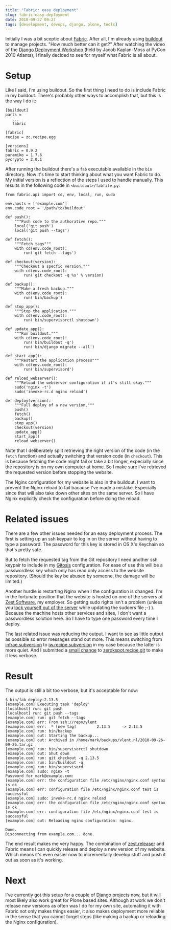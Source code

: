 ```yaml
---
title: "Fabric: easy deployment"
slug: fabric-easy-deployment
date: 2010-09-27 09:27
tags: [development, devops, django, plone, tools]
---
```


Initially I was a bit sceptic about
[Fabric](http://docs.fabfile.org/). After all, I'm already using
[buildout](http://www.buildout.org/) to manage projects. "How much
better can it get?" After watching the video of the
[Django Deployment Workshop](http://blip.tv/file/3632436) (held by
Jacob Kaplan-Moss at PyCon 2010 Atlanta), I finally decided to see for
myself what Fabric is all about.

# Setup

Like I said, I'm using buildout. So the first thing I need to do is
include Fabric in my buildout. There's probably other ways to
accomplish that, but this is the way I do it:

    [buildout]
    parts =
       ...
       fabric

    [fabric]
    recipe = zc.recipe.egg

    [versions]
    fabric = 0.9.2
    paramiko = 1.7.6
    pycrypto = 2.0.1

After running the buildout there's a `fab` executable available in the
`bin` directory. Now it's time to start thinking about what you want
Fabric to do. My initial version is a reflection of the steps I used
to handle manually. This results in the following code in
`<buildout>/fabfile.py`:

    from fabric.api import cd, env, local, run, sudo

    env.hosts = ['example.com']
    env.code_root = '/path/to/buildout'

    def push():
        """Push code to the authorative repo."""
        local('git push')
        local('git push --tags')

    def fetch():
        """Fetch tags"""
        with cd(env.code_root):
            run('git fetch --tags')

    def checkout(version):
        """Checkout a specfic version."""
        with cd(env.code_root):
            run('git checkout -q %s' % version)

    def backup():
        """Make a fresh backup."""
        with cd(env.code_root):
            run('bin/backup')

    def stop_app():
        """Stop the application."""
        with cd(env.code_root):
            run('bin/supervisorctl shutdown')

    def update_app():
        """Run buildout."""
        with cd(env.code_root):
            run('bin/buildout -q')
            run('bin/django migrate --all')

    def start_app():
        """Restart the application process"""
        with cd(env.code_root):
            run('bin/supervisord')

    def reload_webserver():
        """Reload the webserver configuration if it's still okay."""
        sudo('nginx -t')
        sudo('invoke-rc.d nginx reload')

    def deploy(version):
        """Full deploy of a new version."""
        push()
        fetch()
        backup()
        stop_app()
        checkout(version)
        update_app()
        start_app()
        reload_webserver()

Note that I deliberately split retrieving the right version of the
code (in the `fetch` function) and actually switching that version
code (in `checkout`). This is because fetching the code might fail or
take a bit longer, expecially since the repository is on my own
computer at home. So I make sure I've retrieved the requested version
before stopping the website.

The Nginx configuration for my website is also in the buildout. I want
to prevent the Nginx reload to fail bacause I've made a
mistake. Especially since that will also take down other sites on the
same server. So I have Nginx explicitly check the configuration before
doing the reload.

# Related issues

There are a few other issues needed for an easy deployment
process. The first is setting up an ssh keypair to log in on the
server without having to type a password. The password for this key is
stored in OS X's Keychain so that's pretty safe.

But to fetch the requested tag from the Git repository I need another
ssh keypair to include in my
[Gitosis](http://eagain.net/gitweb/?p=gitosis.git) configuration. For
ease of use this will be a passwordless key which only has read only
access to the website repository. (Should the key be abused by
someone, the damage will be limited.)

Another hurdle is restarting Nginx when I the configuration is
changed. I'm in the fortunate position that the website is hosted on
one of the servers of [Zest Software](http://zestsoftware.nl/), my
employer. So getting sudo rights isn't a problem (unless you
[lock yourself out of the server](/weblog/2010/09/06/locked-myself-out-root-account-ec2-ubuntu-instance/)
while updating the sudoers file ;-) ). Because the machine hosts other
services and sites, I don't want a passwordless solution here. So I
have to type one password every time I deploy.

The last related issue was reducing the output. I want to see as
little output as possible so error messages stand out more. This means
switching from
[infrae.subversion](http://pypi.python.org/pypi/infrae.subversion) to
[iw.recipe.subversion](http://pypi.python.org/pypi/iw.recipe.subversion)
in my case because the latter is more quiet. And I submitted a
[small change](http://github.com/zerok/zerokspot.gitrecipe/commit/6018fcbdd9ad5f516ab93dab2b2e4a5c27d5e28f)
to
[zerokspot.recipe.git](http://pypi.python.org/pypi/zerokspot.recipe.git)
to make it less verbose.

# Result

The output is still a bit too verbose, but it's acceptable for now:

    $ bin/fab deploy:2.13.5
    [example.com] Executing task 'deploy'
    [localhost] run: git push
    [localhost] run: git push --tags
    [example.com] run: git fetch --tags
    [example.com] err: From ssh://repo/vlent
    [example.com] err:  * [new tag]         2.13.5     -> 2.13.5
    [example.com] run: bin/backup
    [example.com] out: Starting the backup...
    [example.com] out: Archived in /home/mark/backups/vlent.nl/2010-09-26-09-26.tar.gz
    [example.com] run: bin/supervisorctl shutdown
    [example.com] out: Shut down
    [example.com] run: git checkout -q 2.13.5
    [example.com] run: bin/buildout -q
    [example.com] run: bin/supervisord
    [example.com] sudo: nginx -t
    Password for mark@example.com:
    [example.com] err: the configuration file /etc/nginx/nginx.conf syntax is ok
    [example.com] err: configuration file /etc/nginx/nginx.conf test is successful
    [example.com] sudo: invoke-rc.d nginx reload
    [example.com] err: the configuration file /etc/nginx/nginx.conf syntax is ok
    [example.com] err: configuration file /etc/nginx/nginx.conf test is successful
    [example.com] out: Reloading nginx configuration: nginx.

    Done.
    Disconnecting from example.com... done.

The end result makes me very happy. The combination of
[zest.releaser](http://pypi.python.org/pypi/zest.releaser) and Fabric
means I can quickly release and deploy a new version of my
website. Which means it's even easier now to incrementally develop
stuff and push it out as soon as it's working.

# Next

I've currently got this setup for a couple of Django projects now, but
it will most likely also work great for Plone based sites. Although at
work we don't release new versions as often was I do for my own site,
automating it with Fabric not only makes things easier, it also makes
deployment more reliable in the sense that you cannot forget steps
(like making a backup or reloading the Nginx configuration).
